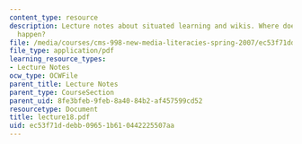 ```yaml
---
content_type: resource
description: Lecture notes about situated learning and wikis. Where does learning
  happen?
file: /media/courses/cms-998-new-media-literacies-spring-2007/ec53f71ddebb09651b610442225507aa_lecture18.pdf
file_type: application/pdf
learning_resource_types:
- Lecture Notes
ocw_type: OCWFile
parent_title: Lecture Notes
parent_type: CourseSection
parent_uid: 8fe3bfeb-9feb-8a40-84b2-af457599cd52
resourcetype: Document
title: lecture18.pdf
uid: ec53f71d-debb-0965-1b61-0442225507aa
---
```

